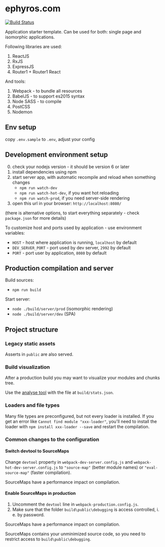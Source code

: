 # ephyros.com

[![Build Status](https://drone.opsway.com/api/badges/opsway/ephyros/status.svg)](https://drone.opsway.com/opsway/ephyros)

Application starter template.
Can be used for both: single page and isomorphic applications.
 
Following libraries are used:

1. ReactJS
2. RxJS
3. ExpressJS
4. Router1  + Router1 React

And tools:

1. Webpack - to bundle all resources
2. BabelJS - to support es2015 syntax 
3. Node SASS - to compile 
4. PostCSS
5. Nodemon

## Env setup

copy `.env.sample` to `.env`, adjust your config

## Development environment setup

0. check your nodejs version - it should be version 6 or later
1. install dependencies using npm
2. start server app, with automatic recompile and reload when something changes
    - `npm run watch-dev`
    - `npm run watch-hot-dev`, if you want hot reloading
    - `npm run watch-prod`, if you need server-side rendering
3. open this url in your browser: `http://localhost:8080/`

(there is alternative options, to start everything separately - check `package.json` for more details)

To customize host and ports used by application - use environment variables:
- `HOST` - host where application is running, `localhost` by default 
- `DEV_SERVER_PORT` - port used by dev server, `2992` by default 
- `PORT` - port user by application, `8080` by default 

## Production compilation and server

Build sources:

- `npm run build`

Start server:

- `node ./build/server/prod` (isomorphic rendering)
- `node ./build/server/dev` (SPA)


## Project structure

### Legacy static assets

Asserts in `public` are also served.

### Build visualization

After a production build you may want to visualize your modules and chunks tree.

Use the [analyse tool](http://webpack.github.io/analyse/) with the file at `build/stats.json`.


### Loaders and file types

Many file types are preconfigured, but not every loader is installed. If you get an error like `Cannot find module "xxx-loader"`, you'll need to install the loader with `npm install xxx-loader --save` and restart the compilation.


### Common changes to the configuration

#### Switch devtool to SourceMaps

Change `devtool` property in `webpack-dev-server.config.js` and `webpack-hot-dev-server.config.js` to `"source-map"` (better module names) or `"eval-source-map"` (faster compilation).

SourceMaps have a performance impact on compilation.

#### Enable SourceMaps in production

1. Uncomment the `devtool` line in `webpack-production.config.js`.
2. Make sure that the folder `build\public\debugging` is access controlled, i. e. by password.

SourceMaps have a performance impact on compilation.

SourceMaps contains your unminimized source code, so you need to restrict access to `build\public\debugging`.
